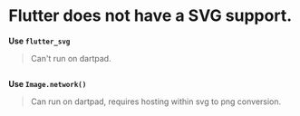 # Flutter does not have a SVG support.

**Use `flutter_svg`**

> Can't run on dartpad.

```dart

```

**Use `Image.network()`**

> Can run on dartpad, requires hosting within svg to png conversion.

```dart

```
